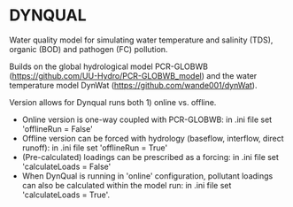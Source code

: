 # DYNQUAL
Water quality model for simulating water temperature and salinity (TDS), organic (BOD) and pathogen (FC) pollution.

Builds on the global hydrological model PCR-GLOBWB (https://github.com/UU-Hydro/PCR-GLOBWB_model) and the water temperature model DynWat (https://github.com/wande001/dynWat).

Version allows for Dynqual runs both 1) online vs. offline. 
- Online version is one-way coupled with PCR-GLOBWB: in .ini file set 'offlineRun = False'
- Offline version can be forced with hydrology (baseflow, interflow, direct runoff): in .ini file set 'offlineRun = True'
- (Pre-calculated) loadings can be prescribed as a forcing: in .ini file set 'calculateLoads = False'
- When DynQual is running in 'online' configuration, pollutant loadings can also be calculated within the model run: in .ini file set 'calculateLoads = True'.
